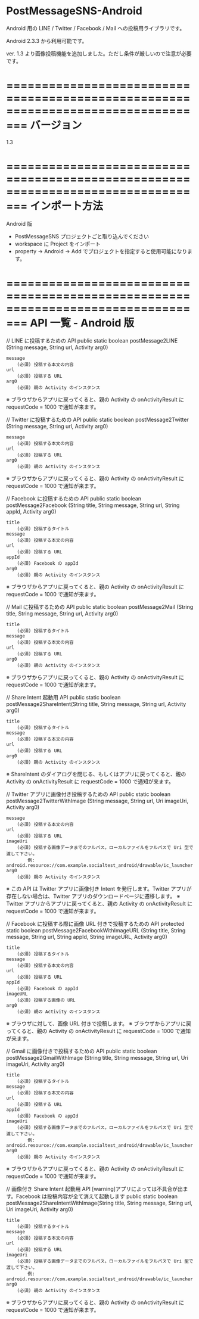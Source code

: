 PostMessageSNS-Android
======================

Android 用の LINE / Twitter / Facebook / Mail への投稿用ライブラリです。

Android 2.3.3 から利用可能です。

ver. 1.3 より画像投稿機能を追加しました。ただし条件が厳しいので注意が必要です。

=================================================================================
バージョン
=================================================================================
1.3

=================================================================================
インポート方法
=================================================================================

Android 版 

- PostMessageSNS プロジェクトごと取り込んでください
 - workspace に Project をインポート
 - property -> Android -> Add でプロジェクトを指定すると使用可能になります。

=================================================================================
API 一覧 - Android 版
=================================================================================

// LINE に投稿するための API
public static boolean postMessage2LINE (String message, String url, Activity arg0)

	message
		(必須) 投稿する本文の内容
	url
		(必須) 投稿する URL
	arg0
		(必須) 親の Activity のインスタンス

※ ブラウザからアプリに戻ってくると、親の Activity の onActivityResult に requestCode = 1000 で通知が来ます。

// Twitter に投稿するための API
public static boolean postMessage2Twitter (String message, String url, Activity arg0)

	message
		(必須) 投稿する本文の内容
	url
		(必須) 投稿する URL
	arg0
		(必須) 親の Activity のインスタンス

※ ブラウザからアプリに戻ってくると、親の Activity の onActivityResult に requestCode = 1000 で通知が来ます。

// Facebook に投稿するための API
public static boolean postMessage2Facebook (String title, String message, String url, String appId, Activity arg0)

	title
		(必須) 投稿するタイトル
	message
		(必須) 投稿する本文の内容
	url
		(必須) 投稿する URL	
	appId
		(必須) Facebook の appId
	arg0
		(必須) 親の Activity のインスタンス

※ ブラウザからアプリに戻ってくると、親の Activity の onActivityResult に requestCode = 1000 で通知が来ます。

// Mail に投稿するための API
public static boolean postMessage2Mail (String title, String message, String url, Activity arg0)

	title
		(必須) 投稿するタイトル
	message
		(必須) 投稿する本文の内容
	url
		(必須) 投稿する URL	
	arg0
		(必須) 親の Activity のインスタンス

※ ブラウザからアプリに戻ってくると、親の Activity の onActivityResult に requestCode = 1000 で通知が来ます。

// Share Intent 起動用 API
public static boolean postMessage2ShareIntent(String title, String message, String url, Activity arg0)

	title
		(必須) 投稿するタイトル
	message
		(必須) 投稿する本文の内容
	url
		(必須) 投稿する URL	
	arg0
		(必須) 親の Activity のインスタンス

※ ShareIntent のダイアログを閉じる、もしくはアプリに戻ってくると、親の Activity の onActivityResult に requestCode = 1000 で通知が来ます。

// Twitter アプリに画像付き投稿するための API
public static boolean postMessage2TwitterWithImage (String message, String url, Uri imageUri, Activity arg0)

	message
		(必須) 投稿する本文の内容
	url
		(必須) 投稿する URL 
	imageUri
		(必須) 投稿する画像データまでのフルパス。ローカルファイルをフルパスで Uri 型で渡して下さい。
			例: android.resource://com.example.socialtest_android/drawable/ic_launcher
	arg0
		(必須) 親の Activity のインスタンス

※ この API は Twitter アプリに画像付き Intent を発行します。Twitter アプリが存在しない場合は、Twitter アプリのダウンロードページに遷移します。
※ Twitter アプリからアプリに戻ってくると、親の Activity の onActivityResult に requestCode = 1000 で通知が来ます。		

// Facebook に投稿する際に画像 URL 付きで投稿するための API
protected static boolean postMessage2FacebookWithImageURL (String title, String message, String url, String appId, String imageURL, Activity arg0)

	title
		(必須) 投稿するタイトル
	message
		(必須) 投稿する本文の内容
	url
		(必須) 投稿する URL
	appId
		(必須) Facebook の appId
	imageURL
		(必須) 投稿する画像の URL
	arg0
		(必須) 親の Activity のインスタンス

※ ブラウザに対して、画像 URL 付きで投稿します。
※ ブラウザからアプリに戻ってくると、親の Activity の onActivityResult に requestCode = 1000 で通知が来ます。		

// Gmail に画像付きで投稿するための API 
public static boolean postMessage2GmailWithImage (String title, String message, String url, Uri imageUri, Activity arg0)

	title
		(必須) 投稿するタイトル
	message
		(必須) 投稿する本文の内容
	url
		(必須) 投稿する URL
	appId
		(必須) Facebook の appId
	imageUri
		(必須) 投稿する画像データまでのフルパス。ローカルファイルをフルパスで Uri 型で渡して下さい。
			例: android.resource://com.example.socialtest_android/drawable/ic_launcher
	arg0
		(必須) 親の Activity のインスタンス
		
※ ブラウザからアプリに戻ってくると、親の Activity の onActivityResult に requestCode = 1000 で通知が来ます。
	
// 画像付き Share Intent 起動用 API [warning]アプリによっては不具合が出ます。Facebook は投稿内容が全て消えて起動します
public static boolean postMessage2ShareIntentWithImage(String title, String message, String url, Uri imageUri, Activity arg0)

	title
		(必須) 投稿するタイトル
	message
		(必須) 投稿する本文の内容
	url
		(必須) 投稿する URL
	imageUri
		(必須) 投稿する画像データまでのフルパス。ローカルファイルをフルパスで Uri 型で渡して下さい。
			例: android.resource://com.example.socialtest_android/drawable/ic_launcher
	arg0
		(必須) 親の Activity のインスタンス
		
※ ブラウザからアプリに戻ってくると、親の Activity の onActivityResult に requestCode = 1000 で通知が来ます。



